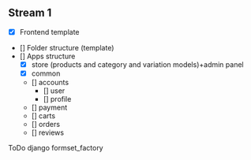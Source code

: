 ## Stream 1
- [x] Frontend template
- [] Folder structure (template)
- [] Apps structure 
    - [x] store (products and category and variation models)+admin panel
    - [x] common
    - [] accounts 
        - [] user
        - [] profile
    - [] payment
    - [] carts
    - [] orders
    - [] reviews

ToDo django formset_factory
